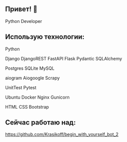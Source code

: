 ## Привет! 👋

Python Developer

## Использую технологии:

Python

Django DjangoREST FastAPI Flask  Pydantic SQLAlchemy

Postgres SQLite MySQL

aiogram Aiogoogle Scrapy

UnitTest Pytest

Ubuntu Docker Nginx Gunicorn

HTML CSS Bootstrap

## Сейчас работаю над:

https://github.com/Krasikoff/begin_with_yourself_bot_2

<!--
**Krasikoff/Krasikoff** is a ✨ _special_ ✨ repository because its `README.md` (this file) appears on your GitHub profile.

Here are some ideas to get you started:

- 🔭 I’m currently working on ...
- 🌱 I’m currently learning ...
- 👯 I’m looking to collaborate on ...
- 🤔 I’m looking for help with ...
- 💬 Ask me about ...
- 📫 How to reach me: ...
- 😄 Pronouns: ...
- ⚡ Fun fact: ...
-->
